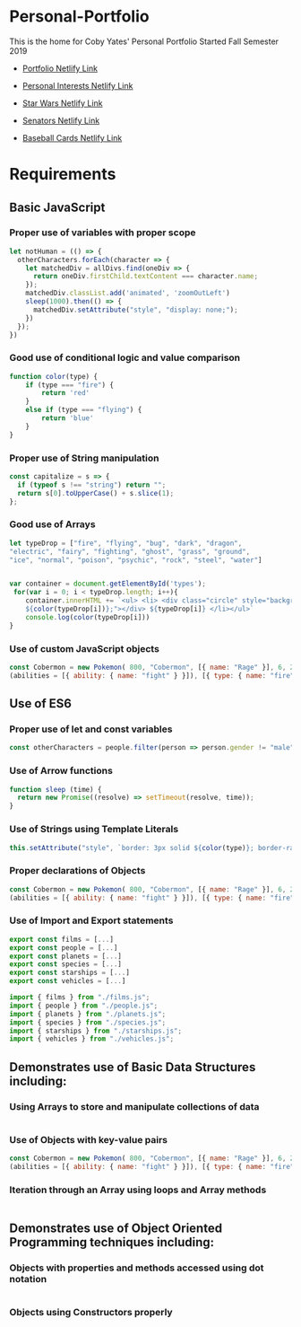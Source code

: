 # Personal-Portfolio

This is the home for Coby Yates' Personal Portfolio
Started Fall Semester 2019

* [Portfolio Netlify Link](https://cobyyates.netlify.com/)

* [Personal Interests Netlify Link](https://coberspersonalinterests.netlify.com/)

* [Star Wars Netlify Link](https://cobyyates.netlify.com/starwars.html)

* [Senators Netlify Link](https://cobyyates.netlify.com/pokemon.html)

* [Baseball Cards Netlify Link](https://cobyyates.netlify.com/pokemon.html)
# Requirements

## Basic JavaScript

### Proper use of variables with proper scope
```JavaScript
let notHuman = (() => {
  otherCharacters.forEach(character => {
    let matchedDiv = allDivs.find(oneDiv => {
      return oneDiv.firstChild.textContent === character.name;
    });
    matchedDiv.classList.add('animated', 'zoomOutLeft')
    sleep(1000).then(() => {
      matchedDiv.setAttribute("style", "display: none;");
    })
  });
})
```

### Good use of conditional logic and value comparison

```JavaScript
function color(type) {
    if (type === "fire") {
        return 'red'
    }
    else if (type === "flying") {
        return 'blue'
    }
}
```

### Proper use of String manipulation
```JavaScript
const capitalize = s => {
  if (typeof s !== "string") return "";
  return s[0].toUpperCase() + s.slice(1);
};
```

### Good use of Arrays
```JavaScript
let typeDrop = ["fire", "flying", "bug", "dark", "dragon",
"electric", "fairy", "fighting", "ghost", "grass", "ground",
"ice", "normal", "poison", "psychic", "rock", "steel", "water"]


var container = document.getElementById('types');
 for(var i = 0; i < typeDrop.length; i++){
    container.innerHTML += `<ul> <li> <div class="circle" style="background-color: 
    ${color(typeDrop[i])};"></div> ${typeDrop[i]} </li></ul>`
    console.log(color(typeDrop[i]))
} 
```
### Use of custom JavaScript objects
```JavaScript
const Cobermon = new Pokemon( 800, "Cobermon", [{ name: "Rage" }], 6, 250, 
(abilities = [{ ability: { name: "fight" } }]), [{ type: { name: "fire" } }]);
```

## Use of ES6

### Proper use of let and const variables

```JavaScript
const otherCharacters = people.filter(person => person.gender != "male" && person.gender != "female");
```
### Use of Arrow functions
```JavaScript
function sleep (time) {
  return new Promise((resolve) => setTimeout(resolve, time));
}
```

### Use of Strings using Template Literals
```JavaScript
this.setAttribute("style", `border: 3px solid ${color(type)}; border-radius: 15px`)
```

### Proper declarations of Objects
```JavaScript
const Cobermon = new Pokemon( 800, "Cobermon", [{ name: "Rage" }], 6, 250, 
(abilities = [{ ability: { name: "fight" } }]), [{ type: { name: "fire" } }]);
```

### Use of Import and Export statements
```JavaScript
export const films = [...]
export const people = [...]
export const planets = [...]
export const species = [...]
export const starships = [...]
export const vehicles = [...]

import { films } from "./films.js";
import { people } from "./people.js";
import { planets } from "./planets.js";
import { species } from "./species.js";
import { starships } from "./starships.js";
import { vehicles } from "./vehicles.js";
```

## Demonstrates use of Basic Data Structures including:
### Using Arrays to store and manipulate collections of data
```JavaScript

```
### Use of Objects with key-value pairs
```JavaScript
const Cobermon = new Pokemon( 800, "Cobermon", [{ name: "Rage" }], 6, 250, 
(abilities = [{ ability: { name: "fight" } }]), [{ type: { name: "fire" } }]);
```
### Iteration through an Array using loops and Array methods
```JavaScript

```
## Demonstrates use of Object Oriented Programming techniques including:
### Objects with properties and methods accessed using dot notation
```JavaScript

```
### Objects using Constructors properly
```JavaScript

```